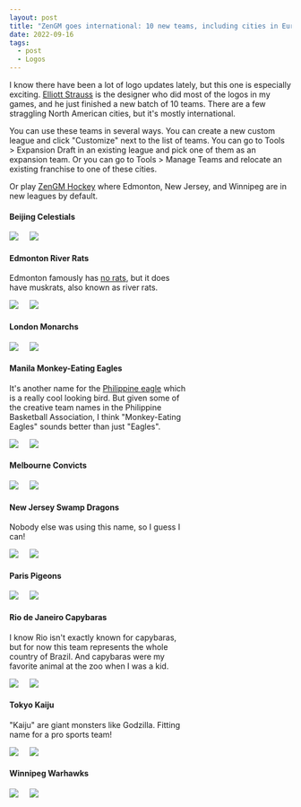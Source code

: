 ```yaml
---
layout: post
title: "ZenGM goes international: 10 new teams, including cities in Europe, Asia, Australia, and South America"
date: 2022-09-16
tags:
  - post
  - Logos
---
```


I know there have been a lot of logo updates lately, but this one is especially exciting. [Elliott Strauss](https://www.estraussdesign.com/) is the designer who did most of the logos in my games, and he just finished a new batch of 10 teams. There are a few straggling North American cities, but it's mostly international.

You can use these teams in several ways. You can create a new custom league and click "Customize" next to the list of teams. You can go to Tools > Expansion Draft in an existing league and pick one of them as an expansion team. Or you can go to Tools > Manage Teams and relocate an existing franchise to one of these cities.

Or play [ZenGM Hockey](https://hockey.zengm.com/) where Edmonton, New Jersey, and Winnipeg are in new leagues by default.

<!--more-->

<style>
.logo-wrapper {
    gap: 6rem;
}
.logo-wrapper-2 {
    max-width: 316px;
}
.logo-big {
    max-width: 200px;
    max-height: 200px;
}
.logo-small {
    margin-left: 1rem;
    max-width: 100px;
    max-height: 100px;
}
</style>

<div class="logo-wrapper text-center d-flex flex-wrap justify-content-center">
	<div class="logo-wrapper-2">
        <h4>Beijing Celestials</h4>
        <div class="d-flex align-items-center justify-content-center">
            <img class="logo-big" src="https://play.basketball-gm.com/img/logos-primary/BEI.svg">
            <img class="logo-small" src="https://play.basketball-gm.com/img/logos-secondary/BEI.svg">
        </div>
    </div>
	<div class="logo-wrapper-2">
        <h4>Edmonton River Rats</h4>
        <p>Edmonton famously has <a href="https://www.edmonton.ca/residential_neighbourhoods/pets_wildlife/rats">no rats</a>, but it does have muskrats, also known as river rats.</p>
        <div class="d-flex align-items-center justify-content-center">
            <img class="logo-big" src="https://play.basketball-gm.com/img/logos-primary/EDM.svg">
            <img class="logo-small" src="https://play.basketball-gm.com/img/logos-secondary/EDM.svg">
        </div>
    </div>
	<div class="logo-wrapper-2">
        <h4>London Monarchs</h4>
        <div class="d-flex align-items-center justify-content-center">
            <img class="logo-big" src="https://play.basketball-gm.com/img/logos-primary/LON.svg">
            <img class="logo-small" src="https://play.basketball-gm.com/img/logos-secondary/LON.svg">
        </div>
    </div>
	<div class="logo-wrapper-2">
        <h4>Manila Monkey-Eating Eagles</h4>
        <p>It's another name for the <a href="https://en.wikipedia.org/wiki/Philippine_eagle">Philippine eagle</a> which is a really cool looking bird. But given some of the creative team names in the Philippine Basketball Association, I think "Monkey-Eating Eagles" sounds better than just "Eagles".</p>
        <div class="d-flex align-items-center justify-content-center">
            <img class="logo-big" src="https://play.basketball-gm.com/img/logos-primary/MNL.svg">
            <img class="logo-small" src="https://play.basketball-gm.com/img/logos-secondary/MNL.svg">
        </div>
    </div>
	<div class="logo-wrapper-2">
        <h4>Melbourne Convicts</h4>
        <div class="d-flex align-items-center justify-content-center">
            <img class="logo-big" src="https://play.basketball-gm.com/img/logos-primary/MLB.svg">
            <img class="logo-small" src="https://play.basketball-gm.com/img/logos-secondary/MLB.svg">
        </div>
    </div>
	<div class="logo-wrapper-2">
        <h4>New Jersey Swamp Dragons</h4>
        <p>Nobody else was using this name, so I guess I can!</p>
        <div class="d-flex align-items-center justify-content-center">
            <img class="logo-big" src="https://play.basketball-gm.com/img/logos-primary/NJ.svg">
            <img class="logo-small" src="https://play.basketball-gm.com/img/logos-secondary/NJ.svg">
        </div>
    </div>
	<div class="logo-wrapper-2">
        <h4>Paris Pigeons</h4>
        <div class="d-flex align-items-center justify-content-center">
            <img class="logo-big" src="https://play.basketball-gm.com/img/logos-primary/PAR.svg">
            <img class="logo-small" src="https://play.basketball-gm.com/img/logos-secondary/PAR.svg">
        </div>
    </div>
	<div class="logo-wrapper-2">
        <h4>Rio de Janeiro Capybaras</h4>
        <p>I know Rio isn't exactly known for capybaras, but for now this team represents the whole country of Brazil. And capybaras were my favorite animal at the zoo when I was a kid.</p>
        <div class="d-flex align-items-center justify-content-center">
            <img class="logo-big" src="https://play.basketball-gm.com/img/logos-primary/RIO.svg">
            <img class="logo-small" src="https://play.basketball-gm.com/img/logos-secondary/RIO.svg">
        </div>
    </div>
	<div class="logo-wrapper-2">
        <h4>Tokyo Kaiju</h4>
        <p>"Kaiju" are giant monsters like Godzilla. Fitting name for a pro sports team!</p>
        <div class="d-flex align-items-center justify-content-center">
            <img class="logo-big" src="https://play.basketball-gm.com/img/logos-primary/TOK.svg">
            <img class="logo-small" src="https://play.basketball-gm.com/img/logos-secondary/TOK.svg">
        </div>
    </div>
	<div class="logo-wrapper-2">
        <h4>Winnipeg Warhawks</h4>
        <div class="d-flex align-items-center justify-content-center">
            <img class="logo-big" src="https://play.basketball-gm.com/img/logos-primary/WPG.svg">
            <img class="logo-small" src="https://play.basketball-gm.com/img/logos-secondary/WPG.svg">
        </div>
    </div>
</div>
